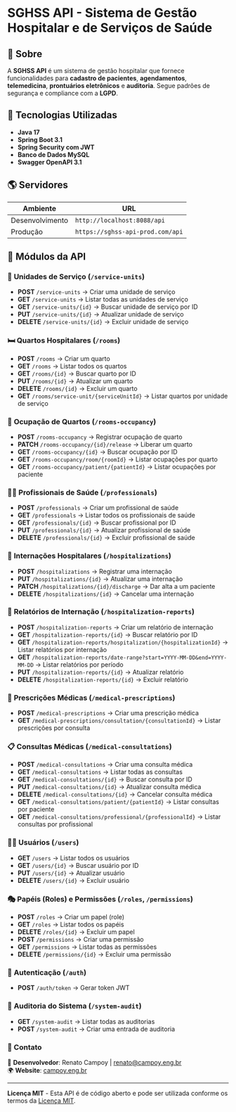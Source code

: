 # SGHSS API - Sistema de Gestão Hospitalar e de Serviços de Saúde

## 📌 Sobre
A **SGHSS API** é um sistema de gestão hospitalar que fornece funcionalidades para **cadastro de pacientes**, **agendamentos**, **telemedicina**, **prontuários eletrônicos** e **auditoria**. Segue padrões de segurança e compliance com a **LGPD**.

## 🚀 Tecnologias Utilizadas
- **Java 17**
- **Spring Boot 3.1**
- **Spring Security com JWT**
- **Banco de Dados MySQL**
- **Swagger OpenAPI 3.1**

## 🌎 Servidores
| Ambiente        | URL |
|----------------|---------------------------------|
| Desenvolvimento | `http://localhost:8088/api`   |
| Produção       | `https://sghss-api-prod.com/api` |

## 📖 Módulos da API

### 🏥 **Unidades de Serviço** (`/service-units`)
- **POST** `/service-units` → Criar uma unidade de serviço
- **GET** `/service-units` → Listar todas as unidades de serviço
- **GET** `/service-units/{id}` → Buscar unidade de serviço por ID
- **PUT** `/service-units/{id}` → Atualizar unidade de serviço
- **DELETE** `/service-units/{id}` → Excluir unidade de serviço

### 🛏️ **Quartos Hospitalares** (`/rooms`)
- **POST** `/rooms` → Criar um quarto
- **GET** `/rooms` → Listar todos os quartos
- **GET** `/rooms/{id}` → Buscar quarto por ID
- **PUT** `/rooms/{id}` → Atualizar um quarto
- **DELETE** `/rooms/{id}` → Excluir um quarto
- **GET** `/rooms/service-unit/{serviceUnitId}` → Listar quartos por unidade de serviço

### 🏨 **Ocupação de Quartos** (`/rooms-occupancy`)
- **POST** `/rooms-occupancy` → Registrar ocupação de quarto
- **PATCH** `/rooms-occupancy/{id}/release` → Liberar um quarto
- **GET** `/rooms-occupancy/{id}` → Buscar ocupação por ID
- **GET** `/rooms-occupancy/room/{roomId}` → Listar ocupações por quarto
- **GET** `/rooms-occupancy/patient/{patientId}` → Listar ocupações por paciente

### 👨‍⚕️ **Profissionais de Saúde** (`/professionals`)
- **POST** `/professionals` → Criar um profissional de saúde
- **GET** `/professionals` → Listar todos os profissionais de saúde
- **GET** `/professionals/{id}` → Buscar profissional por ID
- **PUT** `/professionals/{id}` → Atualizar profissional de saúde
- **DELETE** `/professionals/{id}` → Excluir profissional de saúde

### 🏥 **Internações Hospitalares** (`/hospitalizations`)
- **POST** `/hospitalizations` → Registrar uma internação
- **PUT** `/hospitalizations/{id}` → Atualizar uma internação
- **PATCH** `/hospitalizations/{id}/discharge` → Dar alta a um paciente
- **DELETE** `/hospitalizations/{id}` → Cancelar uma internação

### 📄 **Relatórios de Internação** (`/hospitalization-reports`)
- **POST** `/hospitalization-reports` → Criar um relatório de internação
- **GET** `/hospitalization-reports/{id}` → Buscar relatório por ID
- **GET** `/hospitalization-reports/hospitalization/{hospitalizationId}` → Listar relatórios por internação
- **GET** `/hospitalization-reports/date-range?start=YYYY-MM-DD&end=YYYY-MM-DD` → Listar relatórios por período
- **PUT** `/hospitalization-reports/{id}` → Atualizar relatório
- **DELETE** `/hospitalization-reports/{id}` → Excluir relatório

### 💊 **Prescrições Médicas** (`/medical-prescriptions`)
- **POST** `/medical-prescriptions` → Criar uma prescrição médica
- **GET** `/medical-prescriptions/consultation/{consultationId}` → Listar prescrições por consulta

### 📋 **Consultas Médicas** (`/medical-consultations`)
- **POST** `/medical-consultations` → Criar uma consulta médica
- **GET** `/medical-consultations` → Listar todas as consultas
- **GET** `/medical-consultations/{id}` → Buscar consulta por ID
- **PUT** `/medical-consultations/{id}` → Atualizar consulta médica
- **DELETE** `/medical-consultations/{id}` → Cancelar consulta médica
- **GET** `/medical-consultations/patient/{patientId}` → Listar consultas por paciente
- **GET** `/medical-consultations/professional/{professionalId}` → Listar consultas por profissional

### 👨‍💼 **Usuários** (`/users`)
- **GET** `/users` → Listar todos os usuários
- **GET** `/users/{id}` → Buscar usuário por ID
- **PUT** `/users/{id}` → Atualizar usuário
- **DELETE** `/users/{id}` → Excluir usuário

### 🎭 **Papéis (Roles) e Permissões** (`/roles`, `/permissions`)
- **POST** `/roles` → Criar um papel (role)
- **GET** `/roles` → Listar todos os papéis
- **DELETE** `/roles/{id}` → Excluir um papel
- **POST** `/permissions` → Criar uma permissão
- **GET** `/permissions` → Listar todas as permissões
- **DELETE** `/permissions/{id}` → Excluir uma permissão

### 🔑 **Autenticação** (`/auth`)
- **POST** `/auth/token` → Gerar token JWT

### 📜 **Auditoria do Sistema** (`/system-audit`)
- **GET** `/system-audit` → Listar todas as auditorias
- **POST** `/system-audit` → Criar uma entrada de auditoria

### 📩 Contato
📧 **Desenvolvedor**: Renato Campoy | [renato@campoy.eng.br](mailto:renato@campoy.eng.br)  
🌍 **Website**: [campoy.eng.br](https://campoy.eng.br)

---
**Licença MIT** - Esta API é de código aberto e pode ser utilizada conforme os termos da [Licença MIT](https://opensource.org/licenses/MIT).

